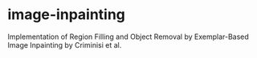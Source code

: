 # image-inpainting
Implementation of Region Filling and Object Removal by Exemplar-Based Image Inpainting by Criminisi et al.
